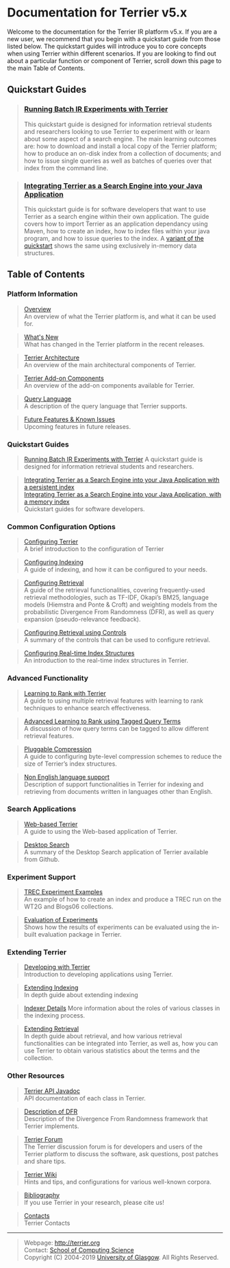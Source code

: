 Documentation for Terrier v5.x
=============================

Welcome to the documentation for the Terrier IR platform v5.x. If you are a new user, we recommend that you begin with a quickstart guide from those listed below. The quickstart guides will introduce you to core concepts when using Terrier within different scenarios. If you are looking to find out about a particular function or component of Terrier, scroll down this page to the main Table of Contents.

Quickstart Guides
-----------------------

> ### [Running Batch IR Experiments with Terrier](quickstart_experiments.md)
>This quickstart guide is designed for information retrieval students and researchers looking to use Terrier to experiment with or learn about some aspect of a search engine. The main learning outcomes are: how to download and install a local copy of the Terrier platform; how to produce an on-disk index from a collection of documents; and how to issue single queries as well as batches of queries over that index from the command line.   

> ### [Integrating Terrier as a Search Engine into your Java Application](quickstart-integratedsearchdisk.md)
> This quickstart guide is for software developers that want to use Terrier as a search engine within their own application. The guide covers how to import Terrier as an application dependancy using Maven, how to create an index, how to index files within your java program, and how to issue queries to the index. A [variant of the quickstart](quickstart-integratedsearch.md) shows the same using exclusively in-memory data structures.


Table of Contents
----------------------------

### Platform Information

> [Overview](overview.md)  
> An overview of what the Terrier platform is, and what it can be used for.

>[What's New](whats_new.md)  
>What has changed in the Terrier platform in the recent releases.

>[Terrier Architecture](basicArchitecture.md)  
>An overview of the main architectural components of Terrier.

>[Terrier Add-on Components](components.md)  
>An overview of the add-on components available for Terrier.

>[Query Language](querylanguage.md)  
>A description of the query language that Terrier supports.

>[Future Features & Known Issues](todo.md)  
>Upcoming features in future releases.

### Quickstart Guides

>[Running Batch IR Experiments with Terrier](quickstart_experiments.md)
>A quickstart guide is designed for information retrieval students and researchers.

>[Integrating Terrier as a Search Engine into your Java Application with a persistent index](quickstart-integratedsearchdisk.md)  
>[Integrating Terrier as a Search Engine into your Java Application, with a memory index](quickstart-integratedsearch.md)  
>Quickstart guides for software developers.

### Common Configuration Options

>[Configuring Terrier](configure_general.md)  
>A brief introduction to the configuration of Terrier

>[Configuring Indexing](configure_indexing.md)  
>A guide of indexing, and how it can be configured to your needs.

>[Configuring Retrieval](configure_retrieval.md)  
>A guide of the retrieval functionalities, covering frequently-used retrieval methodologies, such as TF-IDF, Okapi’s BM25, language models (Hiemstra and Ponte & Croft) and weighting models from the probabilistic Divergence From Randomness (DFR), as well as query expansion (pseudo-relevance feedback).

>[Configuring Retrieval using Controls](configure_retrieval_controls.md)  
>A summary of the controls that can be used to configure retrieval.

>[Configuring Real-time Index Structures](realtime_indices.md)  
>An introduction to the real-time index structures in Terrier.

### Advanced Functionality

>[Learning to Rank with Terrier](learning.md)  
>A guide to using multiple retrieval features with learning to rank techniques to enhance search effectiveness.

>[Advanced Learning to Rank using Tagged Query Terms](learning_advanced.md)  
>A discussion of how query terms can be tagged to allow different retrieval features.

>[Pluggable Compression](compression.md)  
>A guide to configuring byte-level compression schemes to reduce the size of Terrier’s index structures.

>[Non English language support](languages.md)  
>Description of support functionalities in Terrier for indexing and retrieving from documents written in languages other than English.

### Search Applications

>[Web-based Terrier](terrier_http.md)  
>A guide to using the Web-based application of Terrier.

>[Desktop Search](terrier_desktop.md)  
>A summary of the Desktop Search application of Terrier available from Github.

### Experiment Support

>[TREC Experiment Examples](trec_examples.md)  
>An example of how to create an index and produce a TREC run on the WT2G and Blogs06 collections.

>[Evaluation of Experiments](evaluation.md)  
>Shows how the results of experiments can be evaluated using the in-built evaluation package in Terrier.

### Extending Terrier

>[Developing with Terrier](terrier_develop.md)  
>Introduction to developing applications using Terrier.

>[Extending Indexing](extend_indexing.md)  
>In depth guide about extending indexing

>[Indexer Details](indexer_details.md)
>More information about the roles of various classes in the indexing process.

>[Extending Retrieval](extend_retrieval.md)  
>In depth guide about retrieval, and how various retrieval functionalities can be integrated into Terrier, as well as, how you can use Terrier to obtain various statistics about the terms and the collection.

### Other Resources

>[Terrier API Javadoc](http://terrier.org/docs/v5.2/javadoc/index.html)  
>API documentation of each class in Terrier.

>[Description of DFR](dfr_description.md)  
>Description of the Divergence From Randomness framework that Terrier implements.

>[Terrier Forum](http://terrier.org/forum/)  
>The Terrier discussion forum is for developers and users of the Terrier platform to discuss the software, ask questions, post patches and share tips.

>[Terrier Wiki](http://ir.dcs.gla.ac.uk/wiki/Terrier)  
>Hints and tips, and configurations for various well-known corpora.

>[Bibliography](bibliography.md)  
>If you use Terrier in your research, please cite us!

>[Contacts](contacts.md)  
>Terrier Contacts

------------------------------------------------------------------------

> Webpage: <http://terrier.org>  
> Contact: [School of Computing Science](http://www.dcs.gla.ac.uk/)  
> Copyright (C) 2004-2019 [University of Glasgow](http://www.gla.ac.uk/). All Rights Reserved.

